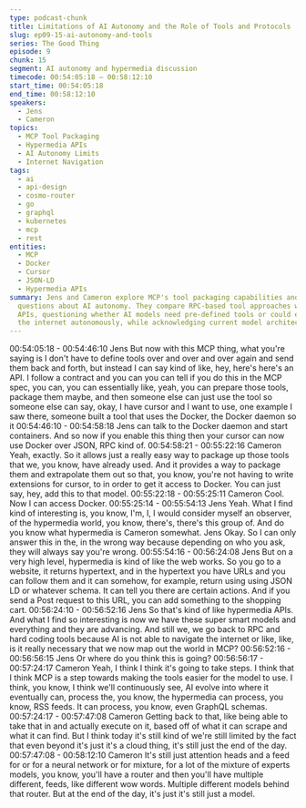 ```yaml
---
type: podcast-chunk
title: Limitations of AI Autonomy and the Role of Tools and Protocols
slug: ep09-15-ai-autonomy-and-tools
series: The Good Thing
episode: 9
chunk: 15
segment: AI autonomy and hypermedia discussion
timecode: 00:54:05:18 – 00:58:12:10
start_time: 00:54:05:18
end_time: 00:58:12:10
speakers:
  - Jens
  - Cameron
topics:
  - MCP Tool Packaging
  - Hypermedia APIs
  - AI Autonomy Limits
  - Internet Navigation
tags:
  - ai
  - api-design
  - cosmo-router
  - go
  - graphql
  - kubernetes
  - mcp
  - rest
entities:
  - MCP
  - Docker
  - Cursor
  - JSON-LD
  - Hypermedia APIs
summary: Jens and Cameron explore MCP's tool packaging capabilities and discuss broader
  questions about AI autonomy. They compare RPC-based tool approaches with hypermedia
  APIs, questioning whether AI models need pre-defined tools or could eventually navigate
  the internet autonomously, while acknowledging current model architecture limitations.
---
```


00:54:05:18 - 00:54:46:10
Jens
But now with this MCP thing, what you're saying is I don't have to define tools over and over and
over again and send them back and forth, but instead I can say kind of like, hey, here's here's
an API. I follow a contract and you can you can tell if you do this in the MCP spec, you can, you
can essentially like, yeah, you can prepare those tools, package them maybe, and then
someone else can just use the tool so someone else can say, okay, I have cursor and I want to
use, one example I saw there, someone built a tool that uses the Docker, the Docker daemon
so it
00:54:46:10 - 00:54:58:18
Jens
can talk to the Docker daemon and start containers. And so now if you enable this thing then
your cursor can now use Docker over JSON, RPC kind of.
00:54:58:21 - 00:55:22:16
Cameron
Yeah, exactly. So it allows just a really easy way to package up those tools that we, you know,
have already used. And it provides a way to package them and extrapolate them out so that,
you know, you're not having to write extensions for cursor, to in order to get it access to Docker.
You can just say, hey, add this to that model.
00:55:22:18 - 00:55:25:11
Cameron
Cool. Now I can access Docker.
00:55:25:14 - 00:55:54:13
Jens
Yeah. What I find kind of interesting is, you know, I'm, I, I would consider myself an observer, of
the hypermedia world, you know, there's, there's this group of. And do you know what
hypermedia is
Cameron
somewhat.
Jens
Okay. So I can only answer this in the, in the wrong way because depending on who you ask,
they will always say you're wrong.
00:55:54:16 - 00:56:24:08
Jens
But on a very high level, hypermedia is kind of like the web works. So you go to a website, it
returns hypertext, and in the hypertext you have URLs and you can follow them and it can
somehow, for example, return using using JSON LD or whatever schema. It can tell you there
are certain actions. And if you send a Post request to this URL, you can add something to the
shopping cart.
00:56:24:10 - 00:56:52:16
Jens
So that's kind of like hypermedia APIs. And what I find so interesting is now we have these
super smart models and everything and they are advancing. And still we, we go back to RPC
and hard coding tools because AI is not able to navigate the internet or like, like, is it really
necessary that we now map out the world in MCP?
00:56:52:16 - 00:56:56:15
Jens
Or where do you think this is going?
00:56:56:17 - 00:57:24:17
Cameron
Yeah, I think I think it's going to take steps. I think that I think MCP is a step towards making the
tools easier for the model to use. I think, you know, I think we'll continuously see, AI evolve into
where it eventually can, process the, you know, the hypermedia can process, you know, RSS
feeds. It can process, you know, even GraphQL schemas.
00:57:24:17 - 00:57:47:08
Cameron
Getting back to that, like being able to take that in and actually execute on it, based off of what it
can scrape and what it can find. But I think today it's still kind of we're still limited by the fact that
even beyond it's just it's a cloud thing, it's still just the end of the day.
00:57:47:08 - 00:58:12:10
Cameron
It's still just attention heads and a feed for or for a neural network or for mixture, for a lot of the
mixture of experts models, you know, you'll have a router and then you'll have multiple different,
feeds, like different wow words. Multiple different models behind that router. But at the end of
the day, it's just it's still just a model.